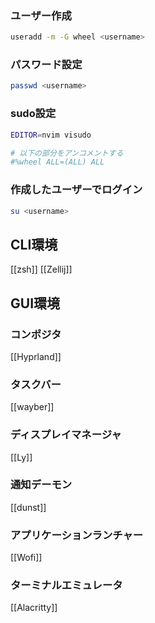 ### ユーザー作成
```bash
useradd -m -G wheel <username>
```
### パスワード設定
```bash
passwd <username>
```
### sudo設定
```bash
EDITOR=nvim visudo

# 以下の部分をアンコメントする
#%wheel ALL=(ALL) ALL
```
### 作成したユーザーでログイン
```bash
su <username>
```
## CLI環境
[[zsh]]
[[Zellij]]
## GUI環境
### コンポジタ
[[Hyprland]]
### タスクバー
[[wayber]]
### ディスプレイマネージャ
[[Ly]]
### 通知デーモン
[[dunst]]
### アプリケーションランチャー
[[Wofi]]
### ターミナルエミュレータ
[[Alacritty]]
